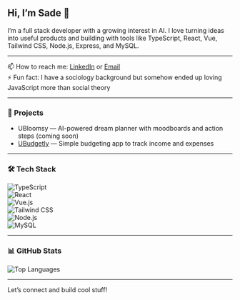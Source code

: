 ## Hi, I’m Sade 👋  
I’m a full stack developer with a growing interest in AI. I love turning ideas into useful products and building with tools like TypeScript, React, Vue, Tailwind CSS, Node.js, Express, and MySQL.

---
📫 How to reach me: [LinkedIn](https://www.linkedin.com/in/afolasade-bello-yamah-6a3795202/) or [Email](mailto:jesufikayo28@email.com)  
⚡ Fun fact: I have a sociology background but somehow ended up loving JavaScript more than social theory  

---
### 🚀 Projects
- UBloomsy — AI-powered dream planner with moodboards and action steps (coming soon) 
- [UBudgetly](https://github.com/fikkybell/UBudgetly) — Simple budgeting app to track income and expenses  
<!-- Add more as needed -->

---

### 🛠 Tech Stack  
![TypeScript](https://img.shields.io/badge/-TypeScript-3178C6?style=flat&logo=typescript&logoColor=white)  
![React](https://img.shields.io/badge/-React-61DAFB?style=flat&logo=react&logoColor=black)  
![Vue.js](https://img.shields.io/badge/-Vue.js-4FC08D?style=flat&logo=vue.js&logoColor=white)  
![Tailwind CSS](https://img.shields.io/badge/-TailwindCSS-38B2AC?style=flat&logo=tailwind-css&logoColor=white)  
![Node.js](https://img.shields.io/badge/-Node.js-339933?style=flat&logo=node.js&logoColor=white)  
![MySQL](https://img.shields.io/badge/-MySQL-4479A1?style=flat&logo=mysql&logoColor=white)  



---
### 📊 GitHub Stats

![Top Languages](https://github-readme-stats.vercel.app/api/top-langs/?username=fikkybell&layout=compact&theme=radical)


---

Let’s connect and build cool stuff!
